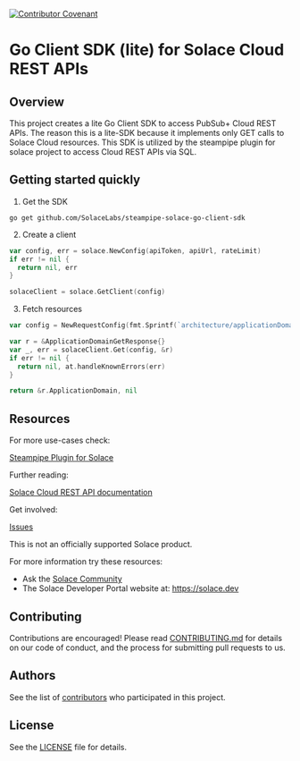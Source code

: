 [![Contributor Covenant](https://img.shields.io/badge/Contributor%20Covenant-v2.0%20adopted-ff69b4.svg)](CODE_OF_CONDUCT.md)

# Go Client SDK (lite) for Solace Cloud REST APIs

## Overview
This project creates a lite Go Client SDK to access PubSub+ Cloud REST APIs. The reason this is a lite-SDK because it implements only GET calls to Solace Cloud resources. This SDK is utilized by the steampipe plugin for solace project to access Cloud REST APIs via SQL. 

## Getting started quickly
1. Get the SDK
```shell
go get github.com/SolaceLabs/steampipe-solace-go-client-sdk
```
2. Create a client
```go
var config, err = solace.NewConfig(apiToken, apiUrl, rateLimit)
if err != nil {
  return nil, err
}

solaceClient = solace.GetClient(config)
```

3. Fetch resources
```go
var config = NewRequestConfig(fmt.Sprintf(`architecture/applicationDomains/%s`, domainId))

var r = &ApplicationDomainGetResponse{}
var _, err = solaceClient.Get(config, &r)
if err != nil {
  return nil, at.handleKnownErrors(err)
}

return &r.ApplicationDomain, nil
```
## Resources
For more use-cases check:

[Steampipe Plugin for Solace](https://github.com/SolaceLabs/steampipe-plugin-solace)

Further reading:

[Solace Cloud REST API documentation](https://api.solace.dev/cloud/reference/using-the-v2-rest-apis-for-pubsub-cloud)

Get involved:

[Issues](https://github.com/SolaceLabs/steampipe-solace-go-client-sdk/issues)

This is not an officially supported Solace product.

For more information try these resources:
- Ask the [Solace Community](https://solace.community)
- The Solace Developer Portal website at: https://solace.dev


## Contributing
Contributions are encouraged! Please read [CONTRIBUTING.md](CONTRIBUTING.md) for details on our code of conduct, and the process for submitting pull requests to us.

## Authors
See the list of [contributors](https://github.com/solacecommunity/<github-repo>/graphs/contributors) who participated in this project.

## License
See the [LICENSE](LICENSE) file for details.
